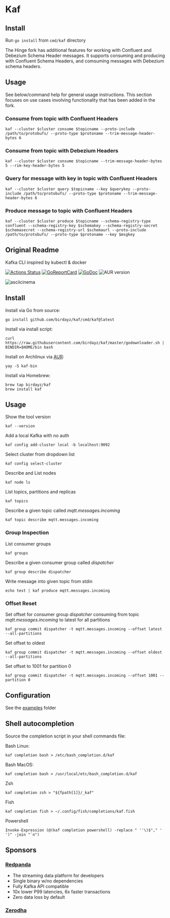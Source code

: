 # Kaf

## Install

Run `go install` from `cmd/kaf` directory

The Hinge fork has additional features for working with Confluent and Debezium Schema Header messages. It supports consuming and producing with Confluent Schema Headers, and
comsuming messages with Debezium schema headers.

## Usage

See below/command help for general usage instructions. This section focuses on use cases involving functionality that has been added in the fork.

### Consume from topic with Confluent Headers

```
kaf --cluster $cluster consume $topicname --proto-include /path/to/protobufs/ --proto-type $protoname --trim-message-header-bytes 6
```

### Consume from topic with Debezium Headers

```
kaf --cluster $cluster consume $topicname --trim-message-header-bytes 5 --rim-key-header-bytes 5
```

### Query for message with key in topic with Confluent Headers

```
kaf --cluster $cluster query $topicname --key $querykey --proto-include /path/to/protobufs/ --proto-type $protoname --trim-message-header-bytes 6
```

### Produce message to topic with Confluent Headers

```
kaf --cluster $cluster produce $topicname --schema-registry-type confluent --schema-registry-key $schemakey --schema-registry-secret $schemasecret --schema-registry-url $schemaurl --proto-include /path/to/protobufs/ --proto-type $protoname --key $msgkey
```

## Original Readme

Kafka CLI inspired by kubectl & docker

[![Actions Status](https://github.com/birdayz/kaf/workflows/Go/badge.svg)](https://github.com/birdayz/kaf/actions)
[![GoReportCard](https://goreportcard.com/badge/github.com/birdayz/kaf)](https://goreportcard.com/report/github.com/birdayz/kaf)
[![GoDoc](https://godoc.org/github.com/birdayz/kaf?status.svg)](https://godoc.org/github.com/birdayz/kaf)
![AUR version](https://img.shields.io/aur/version/kaf-bin)

![asciicinema](asciicinema.gif)

## Install

Install via Go from source:

```
go install github.com/birdayz/kaf/cmd/kaf@latest
```

Install via install script:

```
curl https://raw.githubusercontent.com/birdayz/kaf/master/godownloader.sh | BINDIR=$HOME/bin bash
```

Install on Archlinux via [AUR](https://aur.archlinux.org/packages/kaf-bin/):

```
yay -S kaf-bin
```

Install via Homebrew:

```
brew tap birdayz/kaf
brew install kaf
```

## Usage

Show the tool version

`kaf --version`

Add a local Kafka with no auth

`kaf config add-cluster local -b localhost:9092`

Select cluster from dropdown list

`kaf config select-cluster`

Describe and List nodes

`kaf node ls`

List topics, partitions and replicas

`kaf topics`

Describe a given topic called _mqtt.messages.incoming_

`kaf topic describe mqtt.messages.incoming`

### Group Inspection

List consumer groups

`kaf groups`

Describe a given consumer group called _dispatcher_

`kaf group describe dispatcher`

Write message into given topic from stdin

`echo test | kaf produce mqtt.messages.incoming`

### Offset Reset

Set offset for consumer group _dispatcher_ consuming from topic _mqtt.messages.incoming_ to latest for all partitions

`kaf group commit dispatcher -t mqtt.messages.incoming --offset latest --all-partitions`

Set offset to oldest

`kaf group commit dispatcher -t mqtt.messages.incoming --offset oldest --all-partitions`

Set offset to 1001 for partition 0

`kaf group commit dispatcher -t mqtt.messages.incoming --offset 1001 --partition 0`

## Configuration

See the [examples](examples) folder

## Shell autocompletion

Source the completion script in your shell commands file:

Bash Linux:

```kaf completion bash > /etc/bash_completion.d/kaf```

Bash MacOS:

```kaf completion bash > /usr/local/etc/bash_completion.d/kaf```

Zsh

```kaf completion zsh > "${fpath[1]}/_kaf"```

Fish

```kaf completion fish > ~/.config/fish/completions/kaf.fish```

Powershell

```Invoke-Expression (@(kaf completion powershell) -replace " ''\)$"," ' ')" -join "`n")```

## Sponsors

### [Redpanda](https://github.com/redpanda-data/redpanda)

- The streaming data platform for developers
- Single binary w/no dependencies
- Fully Kafka API compatible
- 10x lower P99 latencies, 6x faster transactions
- Zero data loss by default
### [Zerodha](https://zerodha.tech)

